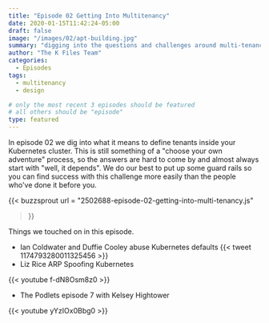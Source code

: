 ```yaml
---
title: "Episode 02 Getting Into Multitenancy"
date: 2020-01-15T11:42:24-05:00
draft: false
image: "/images/02/apt-building.jpg"
summary: "digging into the questions and challenges around multi-tenancy in Kubernetes"
author: "The K Files Team"
categories: 
  - Episodes
tags:
  - multitenancy
  - design

# only the most recent 3 episodes should be featured
# all others should be "episode"
type: featured
---
```


In episode 02 we dig into what it means to define tenants inside your Kubernetes cluster. This is still something of a "choose your own adventure" process, so the answers are hard to come by and almost always start with "well, it depends". We do our best to put up some guard rails so you can find success with this challenge more easily than the people who've done it before you.

{{< buzzsprout 
url = "2502688-episode-02-getting-into-multi-tenancy.js"
>}}

Things we touched on in this episode.

* Ian Coldwater and Duffie Cooley abuse Kubernetes defaults
{{< tweet 1174793280011325456 >}}
* Liz Rice ARP Spoofing Kubernetes

{{< youtube f-dN8Osm8z0 >}}

* The Podlets episode 7 with Kelsey Hightower 

{{< youtube yYzIOx0Bbg0 >}}